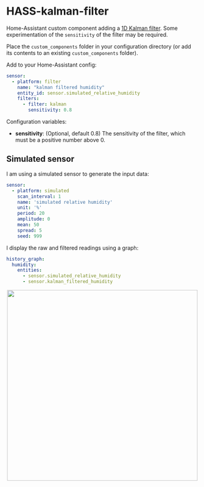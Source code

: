 # HASS-kalman-filter
Home-Assistant custom component adding a [1D Kalman filter](https://github.com/rlabbe/Kalman-and-Bayesian-Filters-in-Python/blob/master/04-One-Dimensional-Kalman-Filters.ipynb). Some experimentation of the `sensitivity` of the filter may be required.

Place the `custom_components` folder in your configuration directory (or add its contents to an existing `custom_components` folder).

Add to your Home-Assistant config:

```yaml
sensor:
  - platform: filter
    name: "kalman filtered humidity"
    entity_id: sensor.simulated_relative_humidity
    filters:
      - filter: kalman
        sensitivity: 0.8
```
Configuration variables:
- **sensitivity**: (Optional, default 0.8) The sensitivity of the filter, which must be a positive number above 0.

## Simulated sensor
I am using a simulated sensor to generate the input data:
```yaml
sensor:
  - platform: simulated
    scan_interval: 1
    name: 'simulated relative humidity'
    unit: '%'
    period: 20
    amplitude: 0
    mean: 50
    spread: 5
    seed: 999
```

I display the raw and filtered readings using a graph:
```yaml
history_graph:
  humidity:
    entities:
      - sensor.simulated_relative_humidity
      - sensor.kalman_filtered_humidity
```

<p align="center">
<img src="https://github.com/robmarkcole/HASS-kalman-filter/blob/master/usage.png" width="500">
</p>
